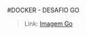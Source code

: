 #DOCKER - DESAFIO GO

> Link: [Imagem Go](https://hub.docker.com/r/victorcpereira/golang-hello-world/)

